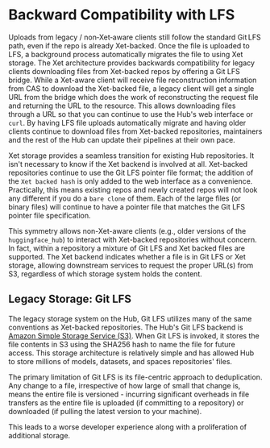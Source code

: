 # Backward Compatibility with LFS

Uploads from legacy / non‑Xet‑aware clients still follow the standard Git LFS path, even if the repo is already Xet-backed. Once the file is uploaded to LFS, a background process automatically migrates the file to using Xet storage. The Xet architecture provides backwards compatibility for legacy clients downloading files from Xet-backed repos by offering a Git LFS bridge. While a Xet-aware client will receive file reconstruction information from CAS to download the Xet-backed file, a legacy client will get a single URL from the bridge which does the work of reconstructing the request file and returning the URL to the resource. This allows downloading files through a URL so that you can continue to use the Hub's web interface or `curl`. By having LFS file uploads automatically migrate and having older clients continue to download files from Xet-backed repositories, maintainers and the rest of the Hub can update their pipelines at their own pace.

Xet storage provides a seamless transition for existing Hub repositories. It isn't necessary to know if the Xet backend is involved at all. Xet-backed repositories continue to use the Git LFS pointer file format; the addition of the `Xet backed hash` is only added to the web interface as a convenience. Practically, this means existing repos and newly created repos will not look any different if you do a `bare clone` of them. Each of the large files (or binary files) will continue to have a pointer file that matches the Git LFS pointer file specification.

This symmetry allows non-Xet-aware clients (e.g., older versions of the `huggingface_hub`) to interact with Xet-backed repositories without concern. In fact, within a repository a mixture of Git LFS and Xet backed files are supported. The Xet backend indicates whether a file is in Git LFS or Xet storage, allowing downstream services to request the proper URL(s) from S3, regardless of which storage system holds the content.

## Legacy Storage: Git LFS

The legacy storage system on the Hub, Git LFS utilizes many of the same conventions as Xet-backed repositories. The Hub's Git LFS backend is [Amazon Simple Storage Service (S3)](https://aws.amazon.com/s3/). When Git LFS is invoked, it stores the file contents in S3 using the SHA256 hash to name the file for future access. This storage architecture is relatively simple and has allowed Hub to store millions of models, datasets, and spaces repositories' files.

The primary limitation of Git LFS is its file-centric approach to deduplication. Any change to a file, irrespective of how large of small that change is, means the entire file is versioned - incurring significant overheads in file transfers as the entire file is uploaded (if committing to a repository) or downloaded (if pulling the latest version to your machine).

This leads to a worse developer experience along with a proliferation of additional storage.
